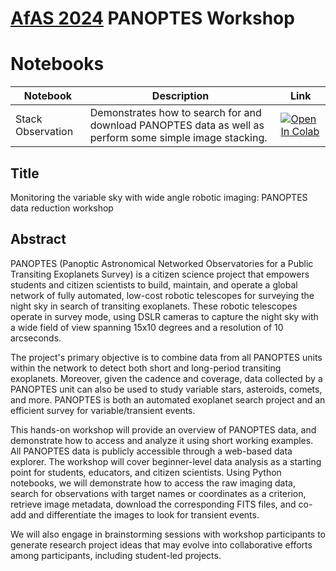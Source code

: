 # [AfAS 2024](https://conference.afasociety.org/) PANOPTES Workshop

# Notebooks

| Notebook          | Description                                                                                              | Link                                                                                                                                                                                                                            |
|-------------------|----------------------------------------------------------------------------------------------------------|---------------------------------------------------------------------------------------------------------------------------------------------------------------------------------------------------------------------------------|
| Stack Observation | Demonstrates how to search for and download PANOPTES data as well as perform some simple image stacking. | <a target="_blank" href="https://colab.research.google.com/github/panoptes/afas-2024/blob/main/notebooks/Stack_Observation.ipynb"><img src="https://colab.research.google.com/assets/colab-badge.svg" alt="Open In Colab"/></a> |

## Title

Monitoring the variable sky with wide angle robotic imaging: PANOPTES data reduction workshop

## Abstract

PANOPTES (Panoptic Astronomical Networked Observatories for a Public Transiting Exoplanets Survey) is a citizen science
project that empowers students and citizen scientists to build, maintain, and operate a global network of fully
automated, low-cost robotic telescopes for surveying the night sky in search of transiting exoplanets. These robotic
telescopes operate in survey mode, using DSLR cameras to capture the night sky with a wide field of view spanning 15x10
degrees and a resolution of 10 arcseconds.

The project's primary objective is to combine data from all PANOPTES units within the network to detect both short and
long-period transiting exoplanets. Moreover, given the cadence and coverage, data collected by a PANOPTES unit can also
be used to study variable stars, asteroids, comets, and more. PANOPTES is both an automated exoplanet search project and
an efficient survey for variable/transient events.

This hands-on workshop will provide an overview of PANOPTES data, and demonstrate how to access and analyze it using
short working examples. All PANOPTES data is publicly accessible through a web-based data explorer. The workshop will
cover beginner-level data analysis as a starting point for students, educators, and citizen scientists. Using Python
notebooks, we will demonstrate how to access the raw imaging data, search for observations with target names or
coordinates as a criterion, retrieve image metadata, download the corresponding FITS files, and co-add and differentiate
the images to look for transient events.

We will also engage in brainstorming sessions with workshop participants to generate research project ideas that may
evolve into collaborative efforts among participants, including student-led projects.

